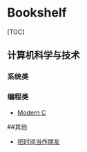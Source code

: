 # Bookshelf

[TOC]

## 计算机科学与技术

### 系统类



### 编程类

* [Modern C](https://modernc.gforge.inria.fr/)

##其他

* [把时间当作朋友](https://book.douban.com/subject/3609132/)

